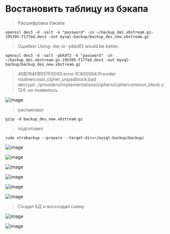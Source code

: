 # Востановить таблицу из бэкапа

> Расшифровка бэкапа
```
openssl des3 -d -salt -k "password" -in ~/backup_des.xbstream.gz-195395-f177ed.des3 -out mysql-backup/backup_des_new.xbstream.gz
```
> Ошибки: Using -iter or -pbkdf2 would be better.
```
openssl des3 -d -salt -pbkdf2 -k "password" -in ~/backup_des.xbstream.gz-195395-f177ed.des3 -out mysql-backup/backup_des_new.xbstream.gz
```
> 40B764FB937F0000:error:1C800064:Provider routines:ossl_cipher_unpadblock:bad decrypt:../providers/implementations/ciphers/ciphercommon_block.c:124:
> но появилось

![image](https://github.com/user-attachments/assets/91edcc01-b839-4ed0-8249-d3ffd63f731c)

> распаковал
```
gzip -d backup_des_new.xbstream.gz
```
> подготовил
```
sudo xtrabackup --prepare --target-dir=~/mysql-backup/backup/
```

![image](https://github.com/user-attachments/assets/3dc64fcb-9c51-480f-b12e-b4867eefc730)

![image](https://github.com/user-attachments/assets/2d3d143b-f4f9-4c81-aa2b-ee0d62991b16)

![image](https://github.com/user-attachments/assets/74d85995-e3d0-4519-b99f-c499196aa8a3)

![image](https://github.com/user-attachments/assets/bae164b7-6814-4b1a-b9df-fc13dd2a6a9a)

![image](https://github.com/user-attachments/assets/73babe1e-c2ac-4fd0-a809-ee3efaba5aef)

![image](https://github.com/user-attachments/assets/537cac12-7186-46d4-b29b-d8be52a22517)

> Создал БД и воссоздал схему

![image](https://github.com/user-attachments/assets/8a4130f9-b6e7-413e-86e3-c457faaff162)

![image](https://github.com/user-attachments/assets/a8055267-09a6-46de-9eb9-235735effb18)

